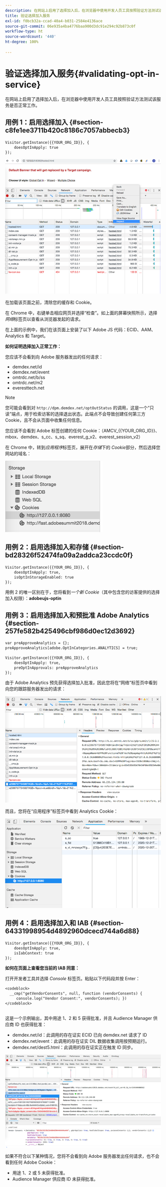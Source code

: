 ```yaml
---
description: 在网站上启用了选择加入后，在浏览器中使用开发人员工具按照验证方法测试该服务是否正常工作。
title: 验证选择加入服务
exl-id: f0bcb32a-ccad-40a4-b031-2584e4136ace
source-git-commit: 06e935a4ba4776baa900d3dc91e294c92b873c0f
workflow-type: ht
source-wordcount: '440'
ht-degree: 100%

---
```


# 验证选择加入服务{#validating-opt-in-service}

在网站上启用了选择加入后，在浏览器中使用开发人员工具按照验证方法测试该服务是否正常工作。

## 用例 1：启用选择加入 {#section-c8fe1ee3711b420c8186c7057abbecb3}

```
Visitor.getInstance({{YOUR_ORG_ID}}, { 
    doesOptInApply: true 
});
```

![](assets/use_case_1_1.png)

在加载该页面之前，清除您的缓存和 Cookie。

在 Chrome 中，右键单击相应网页并选择“检查”。如上面的屏幕快照所示，选择&#x200B;*网络*&#x200B;标签页以查看从浏览器发起的请求。

在上面的示例中，我们在该页面上安装了以下 Adobe JS 代码：ECID、AAM、Analytics 和 Target。

**如何证明选择加入正常工作：**

您应该不会看到向 Adobe 服务器发出的任何请求：

* demdex.net/id
* demdex.net/event
* omtrdc.net/b/ss
* omtrdc.net/m2
* everesttech.net

>[!NOTE]
>
>您可能会看到对 `http://dpm.demdex.net/optOutStatus` 的调用，这是一个“只读”端点，用于检索访客的选择退出状态。此端点不会导致创建任何第三方 Cookie，且不会从页面中收集任何信息。

您应该不会看到 Adobe 标签创建的任何 Cookie：（AMCV_{{YOUR_ORG_ID}}、mbox、demdex、s_cc、s_sq、everest_g_v2、everest_session_v2）

在 Chrome 中，转到&#x200B;*应用程序*&#x200B;标签页，展开在&#x200B;*存储*&#x200B;下的 *Cookie*&#x200B;部分，然后选择您网站的域名：

![](assets/use_case_1_2.png)

## 用例 2：启用选择加入和存储 {#section-bd28326f52474fa09a2addca23ccdc0f}

```
Visitor.getInstance({{YOUR_ORG_ID}}, { 
    doesOptInApply: true, 
    isOptInStorageEnabled: true 
});
```

用例 2 的唯一区别在于，您将看到&#x200B;*一个新 Cookie*（其中包含您的访客提供的选择加入权限）：**adobeujs-optin**

## 用例 3：启用选择加入和预批准 Adobe Analytics {#section-257fe582b425496cbf986d0ec12d3692}

```
var preApproveAnalytics = {}; 
preApproveAnalytics[adobe.OptInCategories.ANALYTICS] = true;

Visitor.getInstance({{YOUR_ORG_ID}}, { 
    doesOptInApply: true, 
    preOptInApprovals: preApproveAnalytics 
});
```

由于 Adobe Analytics 预先获得选择加入批准，因此您将在“网络”标签页中看到向您的跟踪服务器发出的请求：

![](assets/use_case_3_1.png)

而且，您将在“应用程序”标签页中看到 Analytics Cookie：

![](assets/use_case_3_2.png)

## 用例 4：启用选择加入和 IAB {#section-64331998954d4892960dcecd744a6d88}

```
Visitor.getInstance({{YOUR_ORG_ID}}, { 
    doesOptInApply: true, 
    isIabContext: true 
});
```

**如何在页面上查看您当前的 IAB 同意：**

打开开发者工具并选择 *Console* 标签页。粘贴以下代码段并按 Enter：

```
<codeblock>
  __cmp("getVendorConsents", null, function (vendorConsents) { 
     console.log("Vendor Consent:", vendorConsents); }) 
</codeblock>  
  
```

这是一个示例输出，其中用途 1、2 和 5 获得批准，并且 Audience Manager 供应商 ID 也获得批准：

* demdex.net/id：此调用的存在证实 ECID 已向 demdex.net 请求了 ID
* demdex.net/event：此调用的存在证实 DIL 数据收集调用按预期运行。
* demdex.net/dest5.html：此调用的存在证实正在触发 ID 同步。

![](assets/use_case_4_1.png)

如果不符合以下某种情况，您将不会看到向 Adobe 服务器发出任何请求，也不会看到任何 Adobe Cookie：

* 用途 1、2 或 5 未获得批准。
* Audience Manager 供应商 ID 未获得批准。
